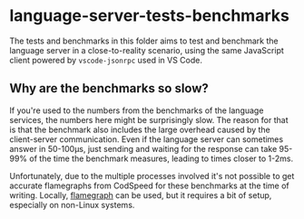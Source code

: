 # language-server-tests-benchmarks

The tests and benchmarks in this folder aims to test and benchmark the language server in a close-to-reality scenario, using the same JavaScript client powered by `vscode-jsonrpc` used in VS Code.

## Why are the benchmarks so slow?

If you're used to the numbers from the benchmarks of the language services, the numbers here might be surprisingly slow. The reason for that is that the benchmark also includes the large overhead caused by the client-server communication. Even if the language server can sometimes answer in 50-100μs, just sending and waiting for the response can take 95-99% of the time the benchmark measures, leading to times closer to 1-2ms.

Unfortunately, due to the multiple processes involved it's not possible to get accurate flamegraphs from CodSpeed for these benchmarks at the time of writing. Locally, [flamegraph](https://github.com/flamegraph-rs/flamegraph) can be used, but it requires a bit of setup, especially on non-Linux systems.
